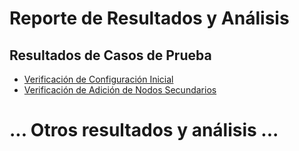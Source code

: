# Reporte de Resultados y Análisis

## Resultados de Casos de Prueba

- [Verificación de Configuración Inicial](./resultados/verificacion_configuracion_inicial.md)
- [Verificación de Adición de Nodos Secundarios](./resultados/verificacion_adicion_nodos_secundarios.md)

# ... Otros resultados y análisis ...

